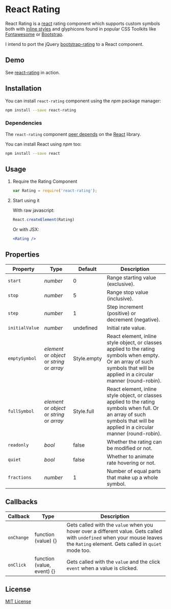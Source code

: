 # React Rating

React Rating is a [react](https://github.com/facebook/react) rating component which supports custom symbols both with [inline styles](https://facebook.github.io/react/tips/inline-styles.html) and glyphicons found in popular CSS Toolkits like [Fontawesome](http://fortawesome.github.io/Font-Awesome/icons/) or [Bootstrap](http://getbootstrap.com/components/).

I intend to port the jQuery [bootstrap-rating](https://github.com/dreyescat/bootstrap-rating) to a React component.

## Demo

See [react-rating](http://dreyescat.github.io/react-rating/) in action.

## Installation

You can install `react-rating` component using the *npm* package manager:

```bash
npm install --save react-rating
```

### Dependencies

The `react-rating` component [peer depends](https://docs.npmjs.com/files/package.json#peerdependencies) on the [React](http://facebook.github.io/react/) library.

You can install React using *npm* too:

```bash
npm install --save react
```

## Usage

1. Require the Rating Component

    ```javascript
    var Rating = require('react-rating');
    ```

2. Start using it

    With raw javascript:

    ```javascript
    React.createElement(Rating)
    ```

    Or with JSX:

    ```jsx
    <Rating />
    ```

## Properties

Property          | Type                                           | Default              | Description
---               | ---                                            | ---                  | ---
`start`           | *number*                                       | 0                    | Range starting value (exclusive).
`stop`            | *number*                                       | 5                    | Range stop value (inclusive).
`step`            | *number*                                       | 1                    | Step increment (positive) or decrement (negative).
`initialValue`    | *number*                                       | undefined            | Initial rate value.
`emptySymbol`     | *element* or *object* or *string* or *array*   | Style.empty          | React element, inline style object, or classes applied to the rating symbols when empty. Or an array of such symbols that will be applied in a circular manner (round-robin).
`fullSymbol`      | *element* or *object* or *string* or *array*   | Style.full           | React element, inline style object, or classes applied to the rating symbols when full. Or an array of such symbols that will be applied in a circular manner (round-robin).
`readonly`        | *bool*                                         | false                | Whether the rating can be modified or not.
`quiet`           | *bool*                                         | false                | Whether to animate rate hovering or not.
`fractions`       | *number*                                       | 1                    | Number of equal parts that make up a whole symbol.

## Callbacks

Callback      | Type                           | Description
---           | ---                            | ---
`onChange`    | function (value) {}            | Gets called with the `value` when you hover over a different value. Gets called with `undefined` when your mouse leaves the `Rating` element. Gets called in `quiet` mode too. 
`onClick`     | function (value, event) {}     | Gets called with the `value` and the click `event` when a value is clicked.

## License

[MIT License](https://github.com/dreyescat/react-rating/blob/master/LICENSE.md)
